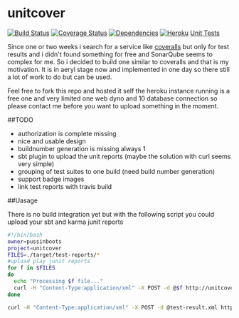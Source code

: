 unitcover
=======
[![Build Status](https://travis-ci.org/pussinboots/unitcover.svg?branch=master)](https://travis-ci.org/pussinboots/unitcover)
[![Coverage Status](https://img.shields.io/coveralls/pussinboots/unitcover.svg)](https://coveralls.io/r/pussinboots/unitcover?branch=master)
[![Dependencies](https://david-dm.org/pussinboots/unitcover.png)](https://david-dm.org/pussinboots/unitcover)
[![Heroku](http://heroku-badge.heroku.com/?app=unitcover)](https://unitcover.herokuapp.com/products.html#/builds/pussinboots/unitcover)
[Unit Tests](https://unitcover.herokuapp.com/products.html#/builds/pussinboots/unitcover/builds)


Since  one or two weeks i search for a service like [coveralls]() but only for test results and i didn't found something for free and
SonarQube seems to complex for me. So i decided to build one similar to coveralls and that is my motivation. It is in aeryl stage now and implemented in one day so there still a lot of work to do but can be used.

Feel free to fork this repo and hosted it self the heroku instance running is a free one and very limited one web dyno and 10 database connection so please contact me before you want to upload something in the moment.

##TODO
* authorization is complete missing
* nice and usable design
* buildnumber generation is missing always 1
* sbt plugin to upload the unit reports (maybe the solution with curl seems very simple)
* grouping of test suites to one build (need build number generation)
* support badge images
* link test reports with travis build

##Uasage

There is no build integration yet but with the following script you could upload your sbt and karma junit reports
```bash
#!/bin/bash
owner=pussinboots
project=unitcover
FILES=./target/test-reports/*
#upload play junit reports
for f in $FILES
do
  echo "Processing $f file..."
  curl -H "Content-Type:application/xml" -X POST -d @$f http://unitcover.herokuapp.com/api/$owner/$project
done

curl -H "Content-Type:application/xml" -X POST -d @test-result.xml http://unitcover.herokuapp.com/api/$owner/$project

```

